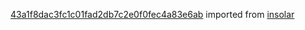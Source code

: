 [43a1f8dac3fc1c01fad2db7c2e0f0fec4a83e6ab](https://github.com/insolar/insolar/commit/43a1f8dac3fc1c01fad2db7c2e0f0fec4a83e6ab) imported from [insolar](https://github.com/insolar/insolar)
